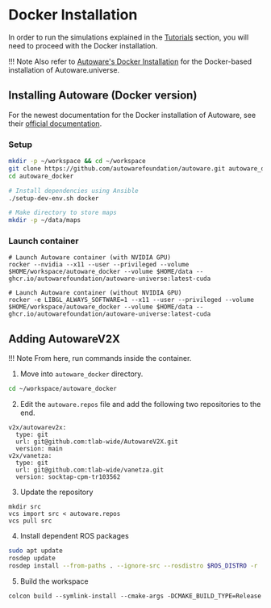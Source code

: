 # Docker Installation

In order to run the simulations explained in the [Tutorials](/tutorials) section, you will need to proceed with the Docker installation.

!!! Note
    Also refer to [Autoware's Docker Installation](https://autowarefoundation.github.io/autoware-documentation/main/installation/autoware/docker-installation/) for the Docker-based installation of Autoware.universe.

## Installing Autoware (Docker version)

For the newest documentation for the Docker installation of Autoware, see their [official documentation](https://autowarefoundation.github.io/autoware-documentation/main/installation/autoware/docker-installation/).

### Setup

```bash
mkdir -p ~/workspace && cd ~/workspace
git clone https://github.com/autowarefoundation/autoware.git autoware_docker
cd autoware_docker

# Install dependencies using Ansible
./setup-dev-env.sh docker

# Make directory to store maps
mkdir -p ~/data/maps
```


### Launch container
```
# Launch Autoware container (with NVIDIA GPU)
rocker --nvidia --x11 --user --privileged --volume $HOME/workspace/autoware_docker --volume $HOME/data -- ghcr.io/autowarefoundation/autoware-universe:latest-cuda

# Launch Autoware container (without NVIDIA GPU)
rocker -e LIBGL_ALWAYS_SOFTWARE=1 --x11 --user --privileged --volume $HOME/workspace/autoware_docker --volume $HOME/data -- ghcr.io/autowarefoundation/autoware-universe:latest-cuda
```

## Adding AutowareV2X

!!! Note
    From here, run commands inside the container.

1. Move into `autoware_docker` directory.
```bash
cd ~/workspace/autoware_docker
```

2. Edit the `autoware.repos` file and add the following two repositories to the end.
```
v2x/autowarev2x:
  type: git
  url: git@github.com:tlab-wide/AutowareV2X.git
  version: main
v2x/vanetza:
  type: git
  url: git@github.com:tlab-wide/vanetza.git
  version: socktap-cpm-tr103562

```

3. Update the repository
```
mkdir src
vcs import src < autoware.repos
vcs pull src
```

4. Install dependent ROS packages
```bash
sudo apt update
rosdep update
rosdep install --from-paths . --ignore-src --rosdistro $ROS_DISTRO -r
```

5. Build the workspace
```
colcon build --symlink-install --cmake-args -DCMAKE_BUILD_TYPE=Release
```
